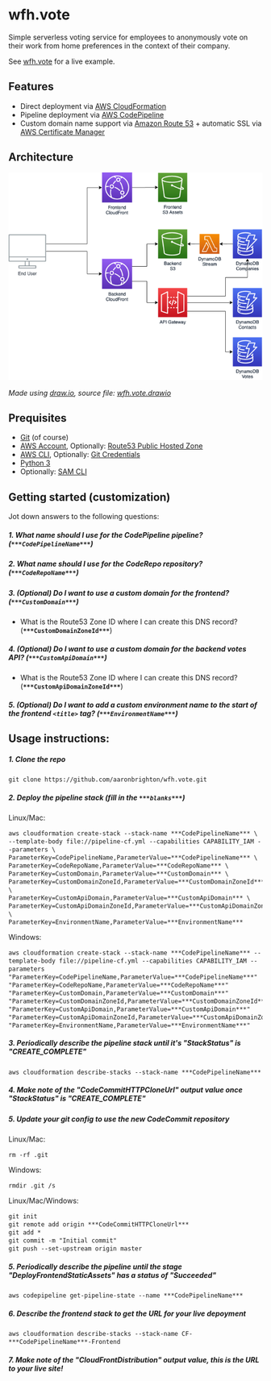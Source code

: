 # wfh.vote

Simple serverless voting service for employees to anonymously vote on their work from home preferences in the context of their company.

See [wfh.vote](https://wfh.vote/) for a live example.

## Features

- Direct deployment via [AWS CloudFormation](https://aws.amazon.com/cloudformation/)
- Pipeline deployment via [AWS CodePipeline](https://aws.amazon.com/codepipeline/)
- Custom domain name support via [Amazon Route 53](https://aws.amazon.com/route53/) + automatic SSL via [AWS Certificate Manager](https://aws.amazon.com/certificate-manager/)

## Architecture

![AWS Architecture Diagram](docs/wfh.vote.drawio.png)

*Made using [draw.io](https://app.diagrams.net/), source file: [wfh.vote.drawio](docs/wfh.vote.drawio)*

## Prequisites

* [Git](https://git-scm.com/) (of course)
* [AWS Account](https://portal.aws.amazon.com/billing/signup#/), Optionally: [Route53 Public Hosted Zone](https://docs.aws.amazon.com/Route53/latest/DeveloperGuide/CreatingHostedZone.html)
* [AWS CLI](https://docs.aws.amazon.com/cli/latest/userguide/cli-configure-quickstart.html#cli-configure-quickstart-config), Optionally: [Git Credentials](https://docs.aws.amazon.com/codecommit/latest/userguide/setting-up-gc.html#setting-up-gc-iam)
* [Python 3](https://www.python.org/downloads/)
* Optionally: [SAM CLI](https://docs.aws.amazon.com/serverless-application-model/latest/developerguide/serverless-sam-cli-install.html)

## Getting started (customization)

Jot down answers to the following questions:

##### 1. What name should I use for the CodePipeline pipeline? (**`***CodePipelineName***`**)
##### 2. What name should I use for the CodeRepo repository? (**`***CodeRepoName***`**)
##### 3. (Optional) Do I want to use a custom domain for the frontend? (**`***CustomDomain***`**)
- What is the Route53 Zone ID where I can create this DNS record? (**`***CustomDomainZoneId***`**)
##### 4. (Optional) Do I want to use a custom domain for the backend votes API? (**`***CustomApiDomain***`**)
- What is the Route53 Zone ID where I can create this DNS record? (**`***CustomApiDomainZoneId***`**)
##### 5. (Optional) Do I want to add a custom environment name to the start of the frontend `<title>` tag? (**`***EnvironmentName***`**)


## Usage instructions:

##### 1. Clone the repo
```
git clone https://github.com/aaronbrighton/wfh.vote.git
```
##### 2. Deploy the pipeline stack (fill in the `***blanks***`)
Linux/Mac:
```
aws cloudformation create-stack --stack-name ***CodePipelineName*** \
--template-body file://pipeline-cf.yml --capabilities CAPABILITY_IAM --parameters \
ParameterKey=CodePipelineName,ParameterValue=***CodePipelineName*** \
ParameterKey=CodeRepoName,ParameterValue=***CodeRepoName*** \
ParameterKey=CustomDomain,ParameterValue=***CustomDomain*** \
ParameterKey=CustomDomainZoneId,ParameterValue=***CustomDomainZoneId*** \
ParameterKey=CustomApiDomain,ParameterValue=***CustomApiDomain*** \
ParameterKey=CustomApiDomainZoneId,ParameterValue=***CustomApiDomainZoneId*** \
ParameterKey=EnvironmentName,ParameterValue=***EnvironmentName***
```
Windows:
```
aws cloudformation create-stack --stack-name ***CodePipelineName*** --template-body file://pipeline-cf.yml --capabilities CAPABILITY_IAM --parameters "ParameterKey=CodePipelineName,ParameterValue=***CodePipelineName***" "ParameterKey=CodeRepoName,ParameterValue=***CodeRepoName***" "ParameterKey=CustomDomain,ParameterValue=***CustomDomain***" "ParameterKey=CustomDomainZoneId,ParameterValue=***CustomDomainZoneId***" "ParameterKey=CustomApiDomain,ParameterValue=***CustomApiDomain***" "ParameterKey=CustomApiDomainZoneId,ParameterValue=***CustomApiDomainZoneId***" "ParameterKey=EnvironmentName,ParameterValue=***EnvironmentName***"
```
##### 3. Periodically describe the pipeline stack until it's "StackStatus" is "CREATE_COMPLETE"
```
aws cloudformation describe-stacks --stack-name ***CodePipelineName***
```
##### 4. Make note of the "CodeCommitHTTPCloneUrl" output value once "StackStatus" is "CREATE_COMPLETE"
##### 5. Update your git config to use the new CodeCommit repository
Linux/Mac:
```
rm -rf .git
```
Windows:
```
rmdir .git /s
```
Linux/Mac/Windows:
```
git init
git remote add origin ***CodeCommitHTTPCloneUrl***
git add *
git commit -m "Initial commit"
git push --set-upstream origin master
```
##### 5. Periodically describe the pipeline until the stage "DeployFrontendStaticAssets" has a status of "Succeeded"
```
aws codepipeline get-pipeline-state --name ***CodePipelineName***
```
##### 6. Describe the frontend stack to get the URL for your live depoyment

```
aws cloudformation describe-stacks --stack-name CF-***CodePipelineName***-Frontend
```
##### 7. Make note of the "CloudFrontDistribution" output value, this is the URL to your live site!